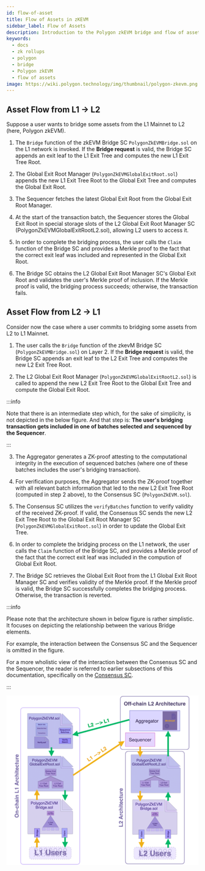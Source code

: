 ```yaml
---
id: flow-of-asset
title: Flow of Assets in zKEVM
sidebar_label: Flow of Assets
description: Introduction to the Polygon zkEVM bridge and flow of assets between L1 and L2.
keywords:
  - docs
  - zk rollups
  - polygon
  - bridge
  - Polygon zkEVM
  - flow of assets
image: https://wiki.polygon.technology/img/thumbnail/polygon-zkevm.png
---
```


## Asset Flow from L1 &rarr; L2

Suppose a user wants to bridge some assets from the L1 Mainnet to L2 (here, Polygon zkEVM).

1. The `Bridge` function of the zkEVM Bridge SC `PolygonZkEVMBridge.sol` on the L1 network is invoked. If the **Bridge request** is valid, the Bridge SC appends an exit leaf to the L1 Exit Tree and computes the new L1 Exit Tree Root.

2. The Global Exit Root Manager (`PolygonZkEVMGlobalExitRoot.sol`) appends the new L1 Exit Tree Root to the Global Exit Tree and computes the Global Exit Root.

3. The Sequencer fetches the latest Global Exit Root from the Global Exit Root Manager. 

4. At the start of the transaction batch, the Sequencer stores the Global Exit Root in special storage slots of the L2 Global Exit Root Manager SC (PolygonZkEVMGlobalExitRootL2.sol), allowing L2 users to access it.

5. In order to complete the bridging process, the user calls the `Claim` function of the Bridge SC and provides a Merkle proof to the fact that the correct exit leaf was included and represented in the Global Exit Root.

6. The Bridge SC obtains the L2 Global Exit Root Manager SC's Global Exit Root and validates the user's Merkle proof of inclusion. If the Merkle proof is valid, the bridging process succeeds; otherwise, the transaction fails.

## Asset Flow from L2 &rarr; L1

Consider now the case where a user commits to bridging some assets from L2 to L1 Mainnet.

1. The user calls the `Bridge` function of the zkevM Bridge SC (`PolygonZkEVMBridge.sol`) on Layer 2. If the **Bridge request** is valid, the Bridge SC appends an exit leaf to the L2 Exit Tree and computes the new L2 Exit Tree Root.

2. The L2 Global Exit Root Manager (`PolygonZkEVMGlobalExitRootL2.sol`) is called to append the new L2 Exit Tree Root to the Global Exit Tree and compute the Global Exit Root.

:::info

Note that there is an intermediate step which, for the sake of simplicity, is not depicted in the below figure. And that step is: **The user's bridging transaction gets included in one of batches selected and sequenced by the Sequencer**.

:::

3. The Aggregator generates a ZK-proof attesting to the computational integrity in the execution of sequenced batches (where one of these batches includes the user's bridging transaction).

4. For verification purposes, the Aggregator sends the ZK-proof together with all relevant batch information that led to the new L2 Exit Tree Root (computed in step 2 above), to the Consensus SC (`PolygonZkEVM.sol`).

5. The Consensus SC utilizes the `verifyBatches` function to verify validity of the received ZK-proof. If valid, the Consensus SC sends the new L2 Exit Tree Root to the Global Exit Root Manager SC (`PolygonZkEVMGlobalExitRoot.sol`) in order to update the Global Exit Tree.

6. In order to complete the bridging process on the L1 network, the user calls the `Claim` function of the Bridge SC, and provides a Merkle proof of the fact that the correct exit leaf was included in the compution of Global Exit Root.

7. The Bridge SC retrieves the Global Exit Root from the L1 Global Exit Root Manager SC and verifies validity of the Merkle proof. If the Merkle proof is valid, the Bridge SC successfully completes the bridging process. Otherwise, the transaction is reverted.

:::info

Please note that the architecture shown in below figure is rather simplistic. It focuses on depicting the relationship between the various Bridge elements.

For example, the interaction between the Consensus SC and the Sequencer is omitted in the figure. 

For a more wholistic view of the interaction between the Consensus SC and the Sequencer, the reader is referred to earlier subsections of this documentation, specifically on the [<ins>Consensus SC</ins>](/architecture.md#consensus-contract).

:::

![A end-to-end flow of assets between L1 and L2](figures/06pzb-complete-asset-flow-l1-l2.png)
